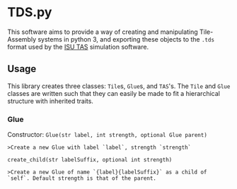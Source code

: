 # TDS.py

This software aims to provide a way of creating and manipulating Tile-Assembly systems in python 3, and exporting these objects to the `.tds` format used by the [ISU TAS](http://self-assembly.net/wiki/index.php?title=ISU_TAS) simulation software.

## Usage

This library creates three classes: `Tile`s, `Glue`s, and `TAS`'s. The `Tile` and `Glue` classes are written such that they can easily be made to fit a hierarchical structure with inherited traits.

### Glue

Constructor: `Glue(str label, int strength, optional Glue parent)`

	>Create a new Glue with label `label`, strength `strength`
	
`create_child(str labelSuffix, optional int strength)`

	>Create a new Glue of name `{label}{labelSuffix}` as a child of `self`. Default strength is that of the parent.
	
